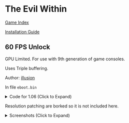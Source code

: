 # The Evil Within

[Game Index](README.md#games)

[Installation Guide](https://illusion0001.github.io/install-instructions/)

## 60 FPS Unlock

GPU Limited. For use with 9th generation of game consoles.

Uses Triple buffering.

Author: [illusion](https://twitter.com/illusion0002)

In file `eboot.bin`

<details>
<summary>Code for 1.06 (Click to Expand)</summary>

```
0x23BCE3 00
```

</details>

Resolution patching are borked so it is not included here. 

<details>
<summary>Screenshots (Click to Expand)</summary>

<p align="center">
<img src="https://img-assets.illusion0001.workers.dev/assets/images/patches/preview/Zwei_NG/The%20Evil%20Within_20211011142742.png">
</p>

<p align="center">
<img src="https://img-assets.illusion0001.workers.dev/assets/images/patches/preview/Zwei_NG/The%20Evil%20Within_20211011142747.png">
</p>

</details>
